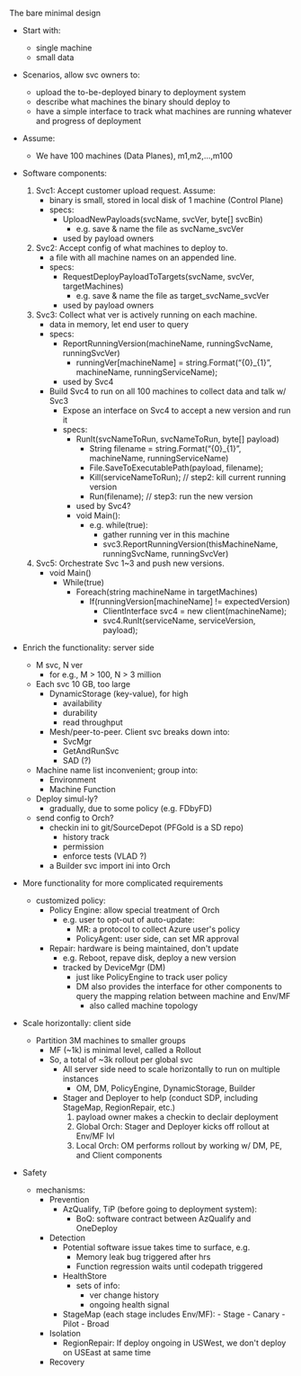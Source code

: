 The bare minimal design
- Start with:
    - single machine
    - small data
    
- Scenarios, allow svc owners to:
    - upload the to-be-deployed binary to deployment system
    - describe what machines the binary should deploy to
    - have a simple interface to track what machines are running whatever and progress of deployment

- Assume:
    - We have 100 machines (Data Planes), m1,m2,...,m100

- Software components:
    1. Svc1: Accept customer upload request. Assume:
        - binary is small, stored in local disk of 1 machine (Control Plane)
        - specs:
            - UploadNewPayloads(svcName, svcVer, byte[] svcBin)
                - e.g. save & name the file as svcName_svcVer
            - used by payload owners 
    2. Svc2: Accept config of what machines to deploy to. 
        - a file with all machine names on an appended line. 
        - specs:
            - RequestDeployPayloadToTargets(svcName, svcVer, targetMachines)
                - e.g. save & name the file as target_svcName_svcVer
            - used by payload owners 
    3. Svc3: Collect what ver is actively running on each machine. 
        - data in memory, let end user to query
        - specs:
            - ReportRunningVersion(machineName, runningSvcName, runningSvcVer)
                - runningVer[machineName] = string.Format(“{0}_{1}”, machineName, runningServiceName);
            - used by Svc4
        - Build Svc4 to run on all 100 machines to collect data and talk w/ Svc3
            - Expose an interface on Svc4 to accept a new version and run it
            - specs:
                - RunIt(svcNameToRun, svcNameToRun, byte[] payload)
                    - String filename = string.Format(“{0}_{1}”, machineName, runningServiceName) 
                    - File.SaveToExecutablePath(payload, filename); 
                    - Kill(serviceNameToRun); // step2: kill current running version
                    - Run(filename);  // step3: run the new version
                - used by Svc4?
                - void Main():
                    - e.g. while(true):
                        - gather running ver in this machine
                        - svc3.ReportRunningVersion(thisMachineName, runningSvcName, runningSvcVer)
    4. Svc5: Orchestrate Svc 1~3 and push new versions. 
        - void Main()
            - While(true) 
                - Foreach(string machineName in targetMachines) 
                    - If(runningVersion[machineName] != expectedVersion)
                        - ClientInterface svc4 = new client(machineName); 
                        - svc4.RunIt(serviceName, serviceVersion, payload); 

                
- Enrich the functionality: server side
    - M svc, N ver 
        - for e.g., M > 100, N > 3 million
    - Each svc 10 GB, too large
        - DynamicStorage (key-value), for high
            - availability
            - durability
            - read throughput
        - Mesh/peer-to-peer. Client svc breaks down into: 
            - SvcMgr
            - GetAndRunSvc
            - SAD (?)
    - Machine name list inconvenient; group into:
        - Environment
        - Machine Function
    - Deploy simul-ly?
        - gradually, due to some policy (e.g. FDbyFD)
    - send config to Orch?
        - checkin ini to git/SourceDepot (PFGold is a SD repo)
            - history track
            - permission
            - enforce tests (VLAD ?)
        - a Builder svc import ini into Orch
    
- More functionality for more complicated requirements
    - customized policy:
        - Policy Engine: allow special treatment of Orch 
            - e.g. user to opt-out of auto-update: 
                - MR: a protocol to collect Azure user's policy
                - PolicyAgent: user side, can set MR approval
        - Repair: hardware is being maintained, don't update
            - e.g. Reboot, repave disk, deploy a new version
            - tracked by DeviceMgr (DM)
                - just like PolicyEngine to track user policy
                - DM also provides the interface for other components to query the mapping relation between machine and Env/MF
                    - also called machine topology
                    
- Scale horizontally: client side
    - Partition 3M machines to smaller groups
        - MF (~1k) is minimal level, called a Rollout
        - So, a total of ~3k rollout per global svc
            - All server side need to scale horizontally to run on multiple instances
                - OM, DM, PolicyEngine, DynamicStorage, Builder
            - Stager and Deployer to help (conduct SDP, including StageMap, RegionRepair, etc.)
                1. payload owner makes a checkin to declair deployment
                2. Global Orch: Stager and Deployer kicks off rollout at Env/MF lvl
                3. Local Orch: OM performs rollout by working w/ DM, PE, and Client components
            
        
- Safety
    - mechanisms:
        - Prevention
            - AzQualify, TiP (before going to deployment system):
                - BoQ: software contract between AzQualify and OneDeploy
        - Detection
            - Potential software issue takes time to surface, e.g. 
                - Memory leak bug triggered after hrs
                - Function regression waits until codepath triggered
            - HealthStore
                - sets of info:
                    - ver change history
                    - ongoing health signal
            - StageMap (each stage includes Env/MF):
                    - Stage
                    - Canary
                    - Pilot
                    - Broad
        - Isolation
            - RegionRepair: If deploy ongoing in USWest, we don't deploy on USEast at same time
        - Recovery
    
    
        